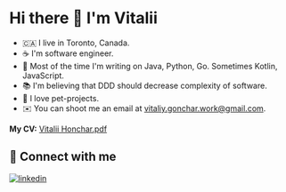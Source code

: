 # Hi there 👋 I'm Vitalii

- 🇨🇦 I live in Toronto, Canada.
- ☕ I'm software engineer.
- 🤖 Most of the time I'm writing on Java, Python, Go. Sometimes Kotlin, JavaScript.
- 📚 I'm believing that DDD should decrease complexity of software.
- 🚀 I love pet-projects.
- ✉️ You can shoot me an email at [vitaliy.gonchar.work@gmail.com](mailto:vitaliy.gonchar.work@gmail.com).

**My CV:** [Vitalii Honchar.pdf](https://github.com/vitalii-honchar/vitalii-honchar/raw/main/CV%20Vitalii%20Honchar%20(Senior%20Software%20Engineer).pdf)

## 🤝 Connect with me

[![linkedin](https://img.shields.io/badge/linkedin%20-%230077B5.svg?&style=for-the-badge&logo=linkedin&logoColor=white)](https://www.linkedin.com/in/vitaliihonchar/) 
